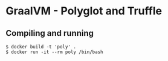 # GraalVM - Polyglot and Truffle

## Compiling and running
```
$ docker build -t 'poly' .
$ docker run -it --rm poly /bin/bash
```